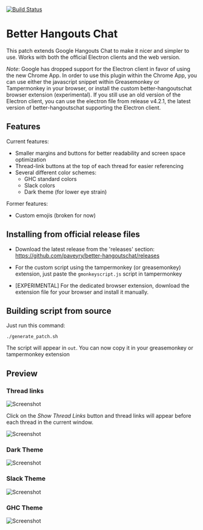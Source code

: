 [![Build Status](https://travis-ci.org/paveyry/better-hangoutschat.svg?branch=master)](https://github.com/paveyry/better-hangoutschat/releases/latest)

Better Hangouts Chat
====================================

This patch extends Google Hangouts Chat to make it nicer and simpler to use.
Works with both the official Electron clients and the web version.

*Note*: Google has dropped support for the Electron client in favor of using the new Chrome App.
In order to use this plugin within the Chrome App, you can use either the javascript snippet
within Greasemonkey or Tampermonkey in your browser, or install the custom better-hangoutschat
browser extension (experimental).
If you still use an old version of the Electron client, you can use the electron file from release
v4.2.1, the latest version of better-hangoutschat supporting the Electron client.

Features
---------

Current features: 

- Smaller margins and buttons for better readability and screen space optimization
- Thread-link buttons at the top of each thread for easier referencing
- Several different color schemes:
    - GHC standard colors
    - Slack colors
    - Dark theme (for lower eye strain)

Former features:

- Custom emojis (broken for now)

Installing from official release files
---------------------------------------

- Download the latest release from the 'releases' section:
https://github.com/paveyry/better-hangoutschat/releases

- For the custom script using the tampermonkey (or greasemonkey) extension, just paste the 
`gmonkeyscript.js` script in tampermonkey
- [EXPERIMENTAL] For the dedicated browser extension, download the extension file for your browser
and install it manually.


Building script from source
----------------------------

Just run this command:

    ./generate_patch.sh

The script will appear in `out`. You can now copy it in your greasemonkey or tampermonkey
extension

Preview
--------

### Thread links
![Screenshot](https://user-images.githubusercontent.com/3884900/88812353-88091500-d1af-11ea-8d3d-579cab4aa143.png)

Click on the *Show Thread Links* button and thread links will appear before each thread in the current window.

![Screenshot](https://user-images.githubusercontent.com/3884900/112030582-5247e080-8b32-11eb-8280-3fe396da923e.png)

### Dark Theme
![Screenshot](https://user-images.githubusercontent.com/3884900/63685721-01f28a80-c7f8-11e9-8522-75446596d574.png)

### Slack Theme
![Screenshot](https://user-images.githubusercontent.com/3884900/63689984-6c5cf800-c803-11e9-864e-ec578353b946.png)

### GHC Theme
![Screenshot](https://user-images.githubusercontent.com/3884900/63689983-6c5cf800-c803-11e9-8857-53326ec1d22b.png)

